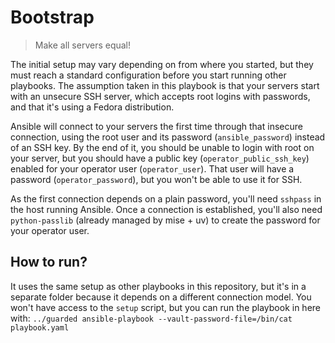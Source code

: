 # Bootstrap

> Make all servers equal!

The initial setup may vary depending on from where you started, but they must reach a standard configuration before you start running other playbooks. The assumption taken in this playbook is that your servers start with an unsecure SSH server, which accepts root logins with passwords, and that it's using a Fedora distribution.

Ansible will connect to your servers the first time through that insecure connection, using the root user and its password (`ansible_password`) instead of an SSH key. By the end of it, you should be unable to login with root on your server, but you should have a public key (`operator_public_ssh_key`) enabled for your operator user (`operator_user`). That user will have a password (`operator_password`), but you won't be able to use it for SSH.

As the first connection depends on a plain password, you'll need `sshpass` in the host running Ansible. Once a connection is established, you'll also need `python-passlib` (already managed by mise + uv) to create the password for your operator user.

## How to run?

It uses the same setup as other playbooks in this repository, but it's in a separate folder because it depends on a different connection model. You won't have access to the `setup` script, but you can run the playbook in here with: `../guarded ansible-playbook --vault-password-file=/bin/cat playbook.yaml`
